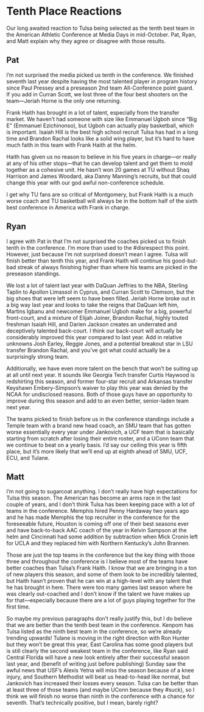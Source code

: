 # Tenth Place Reactions

Our long awaited reaction to Tulsa being selected as the tenth best team in the American Athletic Conference at Media Days in mid-October. Pat, Ryan, and Matt explain why they agree or disagree with those results.

## Pat
I’m not surprised the media picked us tenth in the conference. We finished seventh last year despite having the most talented player in program history since Paul Pressey and a preseason 2nd team All-Conference point guard. If you add in Curran Scott, we lost three of the four best shooters on the team—Jeriah Horne is the only one returning.

Frank Haith has brought in a lot of talent, especially from the transfer market. We haven’t had someone with size like Emmanuel Ugboh since “Big E” (Emmanuel Ezichinonso), but Ugboh can actually play basketball, which is important. Isaiah Hill is the best high school recruit Tulsa has had in a long time and Brandon Rachal looks like a solid wing player, but it’s hard to have much faith in this team with Frank Haith at the helm. 

Haith has given us no reason to believe in his five years in charge—or really at any of his other stops—that he can develop talent and get them to mold together as a cohesive unit. He hasn’t won 20 games at TU without Shaq Harrison and James Woodard, aka Danny Manning’s recruits, but that could change this year with our god awful non-conference schedule. 

I get why TU fans are so critical of Montgomery, but Frank Haith is a much worse coach and TU basketball will always be in the bottom half of the sixth best conference in America with Frank in charge. 

## Ryan
I agree with Pat in that I’m not surprised the coaches picked us to finish tenth in the conference. I’m more than used to the #disrespect this point. However, just because I’m not surprised doesn’t mean I agree. Tulsa will finish better than tenth this year, and Frank Haith will continue his good-but-bad streak of always finishing higher than where his teams are picked in the preseason standings.

We lost a lot of talent last year with DaQuan Jeffries to the NBA, Sterling Taplin to Apollon Limassol in Cyprus, and Curran Scott to Clemson, but the big shoes that were left seem to have been filled. Jeriah Horne broke out in a big way last year and looks to take the reigns that DaQuan left him, Martins Igbanu and newcomer Emmanuel Ugboh make for a big, powerful front-court, and a mixture of Elijah Joiner, Brandon Rachal, highly touted freshman Isaiah Hill, and Darien Jackson creates an underrated and deceptively talented back-court. I think our back-court will actually be considerably improved this year compared to last year. Add in relative unknowns Josh Earley, Reggie Jones, and a potential breakout star in LSU transfer Brandon Rachal, and you’ve got what could actually be a surprisingly strong team.

Additionally, we have even more talent on the bench that won’t be suiting up at all until next year. It sounds like Georgia Tech transfer Curtis Haywood is redshirting this season, and former four-star recruit and Arkansas transfer Keyshawn Embery-Simpson’s waiver to play this year was denied by the NCAA for undisclosed reasons. Both of those guys have an opportunity to improve during this season and add to an even better, senior-laden team next year.

The teams picked to finish before us in the conference standings include a Temple team with a brand new head coach, an SMU team that has gotten worse essentially every year under Jankovich, a UCF team that is basically starting from scratch after losing their entire roster, and a UConn team that we continue to beat on a yearly basis. I’d say our ceiling this year is fifth place, but it’s more likely that we’ll end up at eighth ahead of SMU, UCF, ECU, and Tulane.

## Matt
I’m not going to sugarcoat anything. I don’t really have high expectations for Tulsa this season. The American has become an arms race in the last couple of years, and I don’t think Tulsa has been keeping pace with a lot of teams in the conference. Memphis hired Penny Hardaway two years ago and he has made Memphis the top recruiter in the conference for the foreseeable future, Houston is coming off one of their best seasons ever and have back-to-back AAC coach of the year in Kelvin Sampson at the helm and Cincinnati had some addition by subtraction when Mick Cronin left for UCLA and they replaced him with Northern Kentucky’s John Brannen.

Those are just the top teams in the conference but the key thing with those three and throughout the conference is I believe most of the teams have better coaches than Tulsa’s Frank Haith. I know that we are bringing in a ton of new players this season, and some of them look to be incredibly talented, but Haith hasn’t proven that he can win at a high-level with any talent that he has brought in here. There were too many games last season where he was clearly out-coached and I don’t know if the talent we have makes up for that—especially because there are a lot of guys playing together for the first time.

So maybe my previous paragraphs don’t really justify this, but I do believe that we are better than the tenth best team in the conference. Kenpom has Tulsa listed as the ninth best team in the conference, so we’re already trending upwards! Tulane is moving in the right direction with Ron Hunter but they won’t be great this year, East Carolina has some good players but is still clearly the second weakest team in the conference, like Ryan said Central Florida will have a new look entirely after their successful season last year, and (benefit of writing just before publishing) Sunday saw the awful news that USF’s Alexis Yetna will miss the season because of a knee injury, and Southern Methodist will beat us head-to-head like normal, but Jankovich has increased their losses every season. Tulsa can be better than at least three of those teams (and maybe UConn because they #suck), so I think we will finish no worse than ninth in the conference with a chance for seventh. That’s technically positive, but I mean, barely right?

<br>
